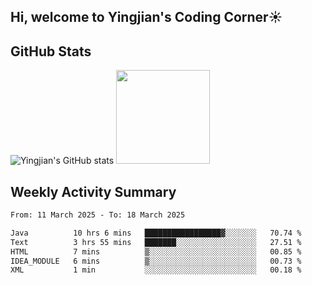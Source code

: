 ## Hi, welcome to Yingjian's Coding Corner☀️

## GitHub Stats
![Yingjian's GitHub stats](https://github-readme-stats.vercel.app/api?username=BigBigBai&show_icons=true&hide=stars,issues&hide_border=true&theme=merko&bg_color=00000000)
<img height="150em" src="https://github-readme-stats.vercel.app/api/top-langs/?username=BigBigBai&layout=compact&hide_border=true&theme=merko&bg_color=00000000"/>

## Weekly Activity Summary

<!--START_SECTION:waka-->

```txt
From: 11 March 2025 - To: 18 March 2025

Java          10 hrs 6 mins   █████████████████▓░░░░░░░   70.74 %
Text          3 hrs 55 mins   ███████░░░░░░░░░░░░░░░░░░   27.51 %
HTML          7 mins          ▒░░░░░░░░░░░░░░░░░░░░░░░░   00.85 %
IDEA_MODULE   6 mins          ▒░░░░░░░░░░░░░░░░░░░░░░░░   00.73 %
XML           1 min           ░░░░░░░░░░░░░░░░░░░░░░░░░   00.18 %
```

<!--END_SECTION:waka-->


